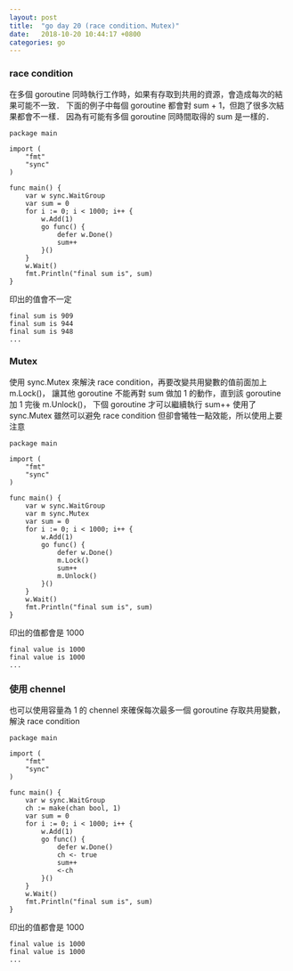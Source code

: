 ```yaml
---
layout: post
title:  "go day 20 (race condition、Mutex)"
date:   2018-10-20 10:44:17 +0800
categories: go
---
```


### race condition
在多個 goroutine 同時執行工作時，如果有存取到共用的資源，會造成每次的結果可能不一致．
下面的例子中每個 goroutine 都會對 sum + 1，但跑了很多次結果都會不一樣．
因為有可能有多個 goroutine 同時間取得的 sum 是一樣的．

```
package main

import (
	"fmt"
	"sync"
)

func main() {
	var w sync.WaitGroup
	var sum = 0
	for i := 0; i < 1000; i++ {
		w.Add(1)
		go func() {
			defer w.Done()
			sum++
		}()
	}
	w.Wait()
	fmt.Println("final sum is", sum)
}

```

印出的值會不一定

```
final sum is 909
final sum is 944
final sum is 948
...
```


### Mutex

使用 sync.Mutex 來解決 race condition，再要改變共用變數的值前面加上 m.Lock()，
讓其他 goroutine 不能再對 sum 做加 1 的動作，直到該 goroutine 加 1 完後 m.Unlock()，
下個 goroutine 才可以繼續執行 sum++ 使用了 sync.Mutex 雖然可以避免 race condition 
但卻會犧牲一點效能，所以使用上要注意  

```
package main

import (
	"fmt"
	"sync"
)

func main() {
	var w sync.WaitGroup
	var m sync.Mutex
	var sum = 0
	for i := 0; i < 1000; i++ {
		w.Add(1)
		go func() {
			defer w.Done()
			m.Lock()
			sum++
			m.Unlock()
		}()
	}
	w.Wait()
	fmt.Println("final sum is", sum)
}
```

印出的值都會是 1000  

```
final value is 1000
final value is 1000
...
```

### 使用 chennel
也可以使用容量為 1 的 chennel 來確保每次最多一個 goroutine 存取共用變數，解決 race condition  

```
package main

import (
	"fmt"
	"sync"
)

func main() {
	var w sync.WaitGroup
	ch := make(chan bool, 1)
	var sum = 0
	for i := 0; i < 1000; i++ {
		w.Add(1)
		go func() {
			defer w.Done()
			ch <- true
			sum++
			<-ch
		}()
	}
	w.Wait()
	fmt.Println("final sum is", sum)
}

```
印出的值都會是 1000  

```
final value is 1000
final value is 1000
...
```


